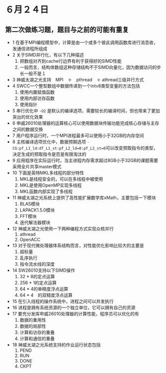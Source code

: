 # ６月２４日
## 第二次做练习题，题目与之前的可能有重复

* 1 在基于MPI编程模型中，计算是由一个或多个彼此调用函数库进行消息收，发通信进程所组成
* 2 关于SIMD并行化，有以下几种描述
    1. 把数组对齐到cache行边界有利于获得好的SIMD性能
    2. 一般而言，结构体数组这种存储结构不于SIMD向量化，因为数据访问的步长一般不是１
* 3 神威太湖之光支持　MPI　＋　pthread　＋ athread三级并行方式
* 4 SWCC一个整型数组中数据传递到一个intv8类型变量的方法包括
    1. 使用内置赋值函数
    2. 使用内部访存函数
    3. 使用指针
* 5 串行优化中 `-O2` 是默认的编译选项，需要较长的编译时间，但也带来了更加突出的优化效果
* 6 申威26010处理器的运算核心可以使用数据块传输功能完成核心存储与主存之间的数据交换
* 7 用户程序运行时，一个MPI进程最多可以使用小于32GB的内存空间
* 8 主核编译选项优化中，数据预期选项 `-CG:pf_L1_ld:df_L1_st:pf_L2_ld=0:pf_L2_st=0`可以改变预取指令的类型，决定生成的预取指令是否是有限淘汰的
* 9 应用程序在实际运行时，当主进程内存需求超过8GB小于32GB的课题需要采用全片共享master模式
* 10 下面是英特MKL多线程的部分特性
    1. MKL是线程安全的，可以在多线程中被使用
    2. MKL是使用OpenMP实现多线程
    3. MKL函数内部实现了多线程
* 11 神威太湖之光系统上提供了高性能扩展数学库xMath，主要包括一下模块
    1. BLAS模块
    2. LAPACK1.5.0模块
    3. FFT模块
    4. 迭代解法器模块
* 12 神威太湖之光使用一下两种编程方式实现众核并行
    1. athread
    2. OpenACC
* 13 对于现代微处理器体系结构而言，对性能优化影响比较大的主要是
    1. 超标量
    2. 乱序执行
    3. 指令流水线的深度
* 14 SW26010支持以下SIMD操作
    1. 32 * 8的定点运算
    2. 256 * 1的定点运算
    3. 64 * 4的单精度浮点运算
    4. 64 * 4　的双精度浮点运算
* 15 在引入线程的操作系统中，进程之间可以并发执行
* 16 进程是拥有系统资源的一个独立单位，它可以拥有自己的资源
* 17 要充分发挥申威26010处理器的计算性能，程序员可以优化的有
    1. 数据的重用性
    2. 数据的局部性
    3. 计算和访存的重叠
    4. 计算和通信的重叠
* 18 神威太湖之光系统支持的作业运行状态包括
    1. PEND
    2. RUN
    3. DONE
    4. CKPT    